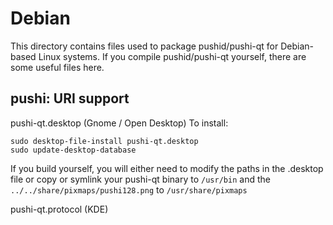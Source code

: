 
Debian
====================
This directory contains files used to package pushid/pushi-qt
for Debian-based Linux systems. If you compile pushid/pushi-qt yourself, there are some useful files here.

## pushi: URI support ##


pushi-qt.desktop  (Gnome / Open Desktop)
To install:

	sudo desktop-file-install pushi-qt.desktop
	sudo update-desktop-database

If you build yourself, you will either need to modify the paths in
the .desktop file or copy or symlink your pushi-qt binary to `/usr/bin`
and the `../../share/pixmaps/pushi128.png` to `/usr/share/pixmaps`

pushi-qt.protocol (KDE)

